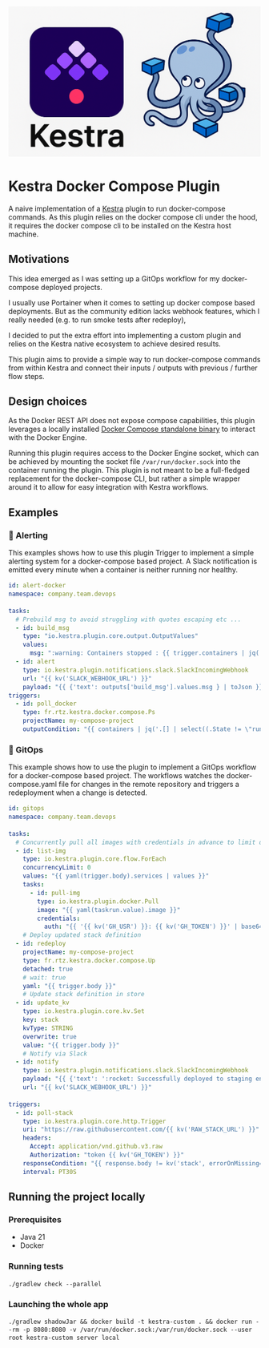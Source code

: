 ![img](./doc/logo.png)
# Kestra Docker Compose Plugin

A naive implementation of a [Kestra](https://github.com/kestra-io/kestra) plugin to run docker-compose commands.
As this plugin relies on the docker compose cli under the hood, it requires the docker compose cli to be installed
on the Kestra host machine.

## Motivations

This idea emerged as I was setting up a GitOps workflow for my docker-compose deployed projects.

I usually use Portainer when it comes to setting up docker compose based deployments.
But as the community edition lacks webhook features, which I really needed (e.g. to run smoke tests after redeploy),

I decided to put the extra effort into implementing a custom plugin and relies on the Kestra native ecosystem to
achieve desired results.

This plugin aims to provide a simple way to run docker-compose commands from within Kestra and connect their inputs /
outputs with previous / further flow steps.

## Design choices

As the Docker REST API does not expose compose capabilities, this plugin leverages a locally installed
[Docker Compose standalone binary](https://docs.docker.com/compose/install/standalone/) to interact with the Docker
Engine.

Running this plugin requires access to the Docker Engine socket, which can be achieved by mounting the socket file
`/var/run/docker.sock` into the container running the plugin.
This plugin is not meant to be a full-fledged replacement for the docker-compose CLI, but rather a simple wrapper
around it to allow for easy integration with Kestra workflows.

## Examples

### 🚨 Alerting

This examples shows how to use this plugin Trigger to implement a simple alerting system for a docker-compose
based project. A Slack notification is emitted every minute when a container is neither running nor healthy.

```yaml
id: alert-docker
namespace: company.team.devops

tasks:
  # Prebuild msg to avoid struggling with quotes escaping etc ...
  - id: build_msg
    type: "io.kestra.plugin.core.output.OutputValues"
    values:
      msg: ":warning: Containers stopped : {{ trigger.containers | jq('[.[] | select((.State != \"running\") and .State != \"healthy\") | .Name] | join(\", \")') }}"
  - id: alert
    type: io.kestra.plugin.notifications.slack.SlackIncomingWebhook
    url: "{{ kv('SLACK_WEBHOOK_URL') }}"
    payload: "{{ {'text': outputs['build_msg'].values.msg } | toJson }}"
triggers:
  - id: poll_docker
    type: fr.rtz.kestra.docker.compose.Ps
    projectName: my-compose-project
    outputCondition: "{{ containers | jq('.[] | select((.State != \"running\") and .State != \"healthy\")') | length > 0 }}"
```

### 🚀 GitOps

This example shows how to use the plugin to implement a GitOps workflow for a docker-compose based project. The
workflows watches the docker-compose.yaml file for changes in the remote repository and triggers a redeployment when a
change is detected.

```yaml
id: gitops
namespace: company.team.devops

tasks:
  # Concurrently pull all images with credentials in advance to limit downtime.
  - id: list-img
    type: io.kestra.plugin.core.flow.ForEach
    concurrencyLimit: 0
    values: "{{ yaml(trigger.body).services | values }}"
    tasks:
      - id: pull-img
        type: io.kestra.plugin.docker.Pull
        image: "{{ yaml(taskrun.value).image }}"
        credentials:
          auth: "{{ '{{ kv('GH_USR') }}: {{ kv('GH_TOKEN') }}' | base64encode }}"
    # Deploy updated stack definition
  - id: redeploy
    projectName: my-compose-project
    type: fr.rtz.kestra.docker.compose.Up
    detached: true
    # wait: true
    yaml: "{{ trigger.body }}"
    # Update stack definition in store
  - id: update_kv
    type: io.kestra.plugin.core.kv.Set
    key: stack
    kvType: STRING
    overwrite: true
    value: "{{ trigger.body }}"
    # Notify via Slack
  - id: notify
    type: io.kestra.plugin.notifications.slack.SlackIncomingWebhook
    payload: "{{ {'text': ':rocket: Successfully deployed to staging environment' } | toJson }}"
    url: "{{ kv('SLACK_WEBHOOK_URL') }}"

triggers:
  - id: poll-stack
    type: io.kestra.plugin.core.http.Trigger
    uri: "https://raw.githubusercontent.com/{{ kv('RAW_STACK_URL') }}"
    headers:
      Accept: application/vnd.github.v3.raw
      Authorization: "token {{ kv('GH_TOKEN') }}"
    responseCondition: "{{ response.body != kv('stack', errorOnMissing=false) }}"
    interval: PT30S
```

## Running the project locally

### Prerequisites

- Java 21
- Docker

### Running tests

```
./gradlew check --parallel
```

### Launching the whole app

```
./gradlew shadowJar && docker build -t kestra-custom . && docker run --rm -p 8080:8080 -v /var/run/docker.sock:/var/run/docker.sock --user root kestra-custom server local
```
